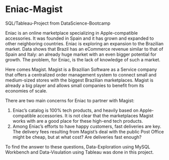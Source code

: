 # Eniac-Magist
SQL/Tableau-Project from DataScience-Bootcamp


Eniac is an online marketplace specializing in Apple-compatible accessories. It was founded in Spain and it has grown and expanded to other neighboring countries.
Eniac is exploring an expansion to the Brazilian market. Data shows that Brazil has an eCommerce revenue similar to that of Spain and Italy: an already huge market with an even bigger potential for growth. The problem, for Eniac, is the lack of knowledge of such a market.

Here comes Magist. Magist is a Brazilian Software as a Service company that offers a centralized order management system to connect small and medium-sized stores with the biggest Brazilian marketplaces. Magist is already a big player and allows small companies to benefit from its economies of scale.

There are two main concerns for Eniac to partner with Magist:

1. Eniac’s catalog is 100% tech products, and heavily based on Apple-compatible accessories. It is not clear that the marketplaces Magist works with are a good place for these high-end tech products.
2. Among Eniac’s efforts to have happy customers, fast deliveries are key. The delivery fees resulting from Magist’s deal with the public Post Office might be cheap, but at what cost? Are deliveries fast enough?


To find the answer to these questions, Data-Exploration using MySQL Workbench and Data-Visulation using Tableau was done in this project.

